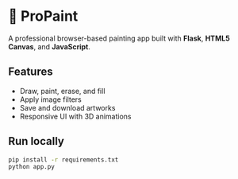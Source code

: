 # 🎨 ProPaint
A professional browser-based painting app built with **Flask**, **HTML5 Canvas**, and **JavaScript**.

## Features
- Draw, paint, erase, and fill
- Apply image filters
- Save and download artworks
- Responsive UI with 3D animations

## Run locally
```bash
pip install -r requirements.txt
python app.py
